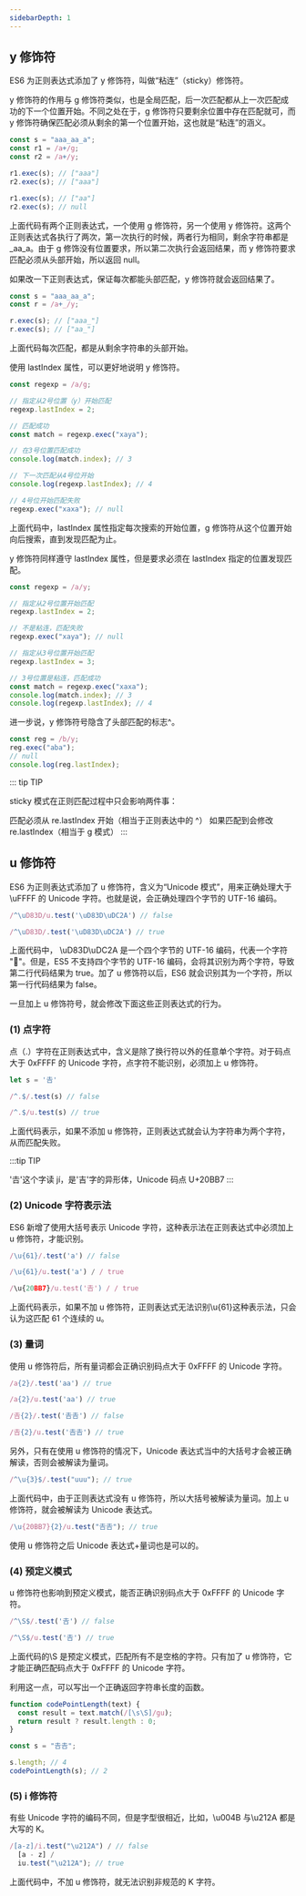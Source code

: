 ```yaml
---
sidebarDepth: 1
---
```


## y 修饰符

ES6 为正则表达式添加了 y 修饰符，叫做“粘连”（sticky）修饰符。

y 修饰符的作用与 g 修饰符类似，也是全局匹配，后一次匹配都从上一次匹配成功的下一个位置开始。不同之处在于，g 修饰符只要剩余位置中存在匹配就可，而 y 修饰符确保匹配必须从剩余的第一个位置开始，这也就是“粘连”的涵义。

```js
const s = "aaa_aa_a";
const r1 = /a+/g;
const r2 = /a+/y;

r1.exec(s); // ["aaa"]
r2.exec(s); // ["aaa"]

r1.exec(s); // ["aa"]
r2.exec(s); // null
```

上面代码有两个正则表达式，一个使用 g 修饰符，另一个使用 y 修饰符。这两个正则表达式各执行了两次，第一次执行的时候，两者行为相同，剩余字符串都是\_aa_a。由于 g 修饰没有位置要求，所以第二次执行会返回结果，而 y 修饰符要求匹配必须从头部开始，所以返回 null。

如果改一下正则表达式，保证每次都能头部匹配，y 修饰符就会返回结果了。

```js
const s = "aaa_aa_a";
const r = /a+_/y;

r.exec(s); // ["aaa_"]
r.exec(s); // ["aa_"]
```

上面代码每次匹配，都是从剩余字符串的头部开始。

使用 lastIndex 属性，可以更好地说明 y 修饰符。

```js
const regexp = /a/g;

// 指定从2号位置（y）开始匹配
regexp.lastIndex = 2;

// 匹配成功
const match = regexp.exec("xaya");

// 在3号位置匹配成功
console.log(match.index); // 3

// 下一次匹配从4号位开始
console.log(regexp.lastIndex); // 4

// 4号位开始匹配失败
regexp.exec("xaxa"); // null
```

上面代码中，lastIndex 属性指定每次搜索的开始位置，g 修饰符从这个位置开始向后搜索，直到发现匹配为止。

y 修饰符同样遵守 lastIndex 属性，但是要求必须在 lastIndex 指定的位置发现匹配。

```js
const regexp = /a/y;

// 指定从2号位置开始匹配
regexp.lastIndex = 2;

// 不是粘连，匹配失败
regexp.exec("xaya"); // null

// 指定从3号位置开始匹配
regexp.lastIndex = 3;

// 3号位置是粘连，匹配成功
const match = regexp.exec("xaxa");
console.log(match.index); // 3
console.log(regexp.lastIndex); // 4
```

进一步说，y 修饰符号隐含了头部匹配的标志^。

```js
const reg = /b/y;
reg.exec("aba");
// null
console.log(reg.lastIndex);
```

::: tip TIP

sticky 模式在正则匹配过程中只会影响两件事：

匹配必须从 re.lastIndex 开始（相当于正则表达中的 ^）
如果匹配到会修改 re.lastIndex（相当于 g 模式）
:::

## u 修饰符

ES6 为正则表达式添加了 u 修饰符，含义为“Unicode 模式”，用来正确处理大于 \uFFFF 的 Unicode 字符。也就是说，会正确处理四个字节的 UTF-16 编码。

```js
/^\uD83D/u.test('\uD83D\uDC2A') // false

/^\uD83D/.test('\uD83D\uDC2A') // true

```

上面代码中， \uD83D\uDC2A 是一个四个字节的 UTF-16 编码，代表一个字符 "🐪"。但是，ES5 不支持四个字节的 UTF-16 编码，会将其识别为两个字符，导致第二行代码结果为 true。加了 u 修饰符以后，ES6 就会识别其为一个字符，所以第一行代码结果为 false。

一旦加上 u 修饰符号，就会修改下面这些正则表达式的行为。

### (1) 点字符

点（.）字符在正则表达式中，含义是除了换行符以外的任意单个字符。对于码点大于 0xFFFF 的 Unicode 字符，点字符不能识别，必须加上 u 修饰符。

```js
let s = '𠮷'

/^.$/.test(s) // false

/^.$/u.test(s) // true

```

上面代码表示，如果不添加 u 修饰符，正则表达式就会认为字符串为两个字符，从而匹配失败。

:::tip TIP

'𠮷'这个字读 jí，是'吉'字的异形体，Unicode 码点 U+20BB7
:::

### (2) Unicode 字符表示法

ES6 新增了使用大括号表示 Unicode 字符，这种表示法在正则表达式中必须加上 u 修饰符，才能识别。

```js
/\u{61}/.test('a') // false

/\u{61}/u.test('a') / / true

/\u{20BB7}/u.test('𠮷') / / true
```

上面代码表示，如果不加 u 修饰符，正则表达式无法识别\u{61}这种表示法，只会认为这匹配 61 个连续的 u。

### (3) 量词

使用 u 修饰符后，所有量词都会正确识别码点大于 0xFFFF 的 Unicode 字符。

```js
/a{2}/.test('aa') // true

/a{2}/u.test('aa') // true

/𠮷{2}/.test('𠮷𠮷') // false

/𠮷{2}/u.test('𠮷𠮷') // true

```

另外，只有在使用 u 修饰符的情况下，Unicode 表达式当中的大括号才会被正确解读，否则会被解读为量词。

```js
/^\u{3}$/.test("uuu"); // true
```

上面代码中，由于正则表达式没有 u 修饰符，所以大括号被解读为量词。加上 u 修饰符，就会被解读为 Unicode 表达式。

```js
/\u{20BB7}{2}/u.test("𠮷𠮷"); // true
```

使用 u 修饰符之后 Unicode 表达式+量词也是可以的。

### (4) 预定义模式

u 修饰符也影响到预定义模式，能否正确识别码点大于 0xFFFF 的 Unicode 字符。

```js
/^\S$/.test('𠮷') // false

/^\S$/u.test('𠮷') // true

```

上面代码的\S 是预定义模式，匹配所有不是空格的字符。只有加了 u 修饰符，它才能正确匹配码点大于 0xFFFF 的 Unicode 字符。

利用这一点，可以写出一个正确返回字符串长度的函数。

```js
function codePointLength(text) {
  const result = text.match(/[\s\S]/gu);
  return result ? result.length : 0;
}

const s = "𠮷𠮷";

s.length; // 4
codePointLength(s); // 2
```

### (5) i 修饰符

有些 Unicode 字符的编码不同，但是字型很相近，比如，\u004B 与\u212A 都是大写的 K。

```js
/[a-z]/i.test("\u212A") / // false
  [a - z] /
  iu.test("\u212A"); // true
```

上面代码中，不加 u 修饰符，就无法识别非规范的 K 字符。
